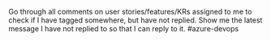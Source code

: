 Go through all comments on user stories/features/KRs assigned to me to check if I have tagged somewhere, but have not replied. Show me the latest message I have not replied to so that I can reply to it. #azure-devops